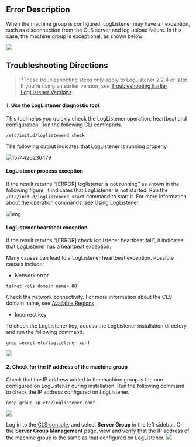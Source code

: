 ## Error Description

When the machine group is configured, LogListener may have an exception, such as disconnection from the CLS server and log upload failure. In this case, the machine group is exceptional, as shown below:

![](https://main.qcloudimg.com/raw/cffaee990badc81785d85714169d848b.png)

## Troubleshooting Directions

>?These troubleshooting steps only apply to LogListener 2.2.4 or later. If you’re using an earlier version, see [Troubleshooting Earlier LogListener Versions](https://intl.cloud.tencent.com/document/product/614/35675).

#### 1. Use the LogListener diagnostic tool

This tool helps you quickly check the LogListener operation, heartbeat and configuration.
Run the following CLI commands.

```shell
/etc/init.d/loglistenerd check
```

The following output indicates that LogListener is running properly.

![1574426236479](https://main.qcloudimg.com/raw/2ce4b6ea0fffeb659afba91b290bac65.png)

#### LogListener process exception

  If the result returns “[ERROR\] loglistener is not running” as shown in the following figure, it indicates that LogListener is not started. Run the `/etc/init.d/loglistenerd start` command to start it. For more information about the operation commands, see [Using LogListener](https://intl.cloud.tencent.com/document/product/614/17414).

  ![img](https://main.qcloudimg.com/raw/3a3af6de53301f1ace8722239dfbbc62.jpg)

#### LogListener heartbeat exception

  If the result returns “[ERROR] check loglistener heartbeat fail”, it indicates that LogListener has a heartbeat exception.



Many causes can lead to a LogListener heartbeat exception. Possible causes include:

- Network error

```shell
telnet <cls domain name> 80
```

  Check the network connectivity. For more information about the CLS domain name, see [Available Regions](https://intl.cloud.tencent.com/document/product/614/18940). 

- Incorrect key

To check the LogListener key, access the LogListener installation directory and run the following command.

 ```shell
grep secret etc/loglistener.conf
```
![](https://main.qcloudimg.com/raw/6e0d20896aa1e8293ae74084ed5752d2.jpg)


#### 2. Check for the IP address of the machine group

Check that the IP address added to the machine group is the one configured on LogListener during installation. Run the following command to check the IP address configured on LogListener.

```shell
grep group_ip etc/loglistener.conf
```

![](https://main.qcloudimg.com/raw/4afe8d3a3b7c4f16e6795e35544a38e7.png)

Log in to the [CLS console](https://console.cloud.tencent.com/cls), and select **Server Group** in the left sidebar. On the **Server Group Management** page, view and verify that the IP address of the machine group is the same as that configured on LogListener.
![](https://main.qcloudimg.com/raw/ea8e833b596e1cf000f4f58f8f99dd29.png)
